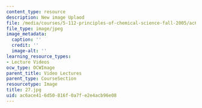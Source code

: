 ```yaml
---
content_type: resource
description: New image Uplaod
file: /media/courses/5-112-principles-of-chemical-science-fall-2005/ac6ace416d50816f0a7fe2e4acb96e08_27.jpg
file_type: image/jpeg
image_metadata:
  caption: ''
  credit: ''
  image-alt: ''
learning_resource_types:
- Lecture Videos
ocw_type: OCWImage
parent_title: Video Lectures
parent_type: CourseSection
resourcetype: Image
title: 27.jpg
uid: ac6ace41-6d50-816f-0a7f-e2e4acb96e08
---
```

